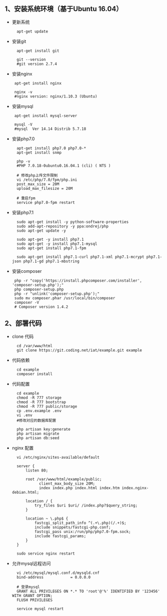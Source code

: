 ## 1、安装系统环境（基于Ubuntu 16.04）
* 更新系统

        apt-get update

* 安装git

        apt-get install git

        git --version
        #git version 2.7.4

 * 安装nginx 

        apt-get install nginx

        nginx -v
        #nginx version: nginx/1.10.3 (Ubuntu)

 * 安装mysql

        apt-get install mysql-server

        mysql -V
        #mysql  Ver 14.14 Distrib 5.7.18

* 安装php7.0

        apt-get install php7.0 php7.0-*
        apt-get install snmp

        php -v
        #PHP 7.0.18-0ubuntu0.16.04.1 (cli) ( NTS )

        # 修改php上传文件限制
        vi /etc/php/7.0/fpm/php.ini
        post_max_size = 20M
        upload_max_filesize = 20M

        # 重启fpm
        service php7.0-fpm restart
	
* 安装php7.1

	    sudo apt-get install -y python-software-properties
	    sudo add-apt-repository -y ppa:ondrej/php
	    sudo apt-get update -y
        
	    sudo apt-get -y install php7.1
        sudo apt-get -y install php7.1-mysql
        sudo apt-get install php7.1-fpm

        sudo apt-get install php7.1-curl php7.1-xml php7.1-mcrypt php7.1-json php7.1-gd php7.1-mbstring

 * 安装composer

        php -r "copy('https://install.phpcomposer.com/installer', 'composer-setup.php');"
        php composer-setup.php
        php -r "unlink('composer-setup.php');"
        sudo mv composer.phar /usr/local/bin/composer
        composer -V
        # Composer version 1.4.2


## 2、部署代码

* clone 代码

        cd /var/www/html
        git clone https://git.coding.net/iat/example.git example

* 代码依赖

        cd example
        composer install

* 代码配置

        cd example
        chmod -R 777 storage
        chmod -R 777 bootstrap
        chmod -R 777 public/storage
        cp .env.example .env
        vi .env
        #修改对应的数据库配置

        php artisan key:generate
        php artisan migrate
        php artisan db:seed

* nginx 配置

        vi /etc/nginx/sites-available/default

        server {
            listen 80;

            root /var/www/html/example/public;
                  client_max_body_size 20M;
                  index index.php index.html index.htm index.nginx-debian.html;

            location / {
                try_files $uri $uri/ /index.php?$query_string;
            }

            location ~ \.php$ {
                fastcgi_split_path_info ^(.+\.php)(/.+)$;
                include snippets/fastcgi-php.conf;
                fastcgi_pass unix:/run/php/php7.0-fpm.sock;
                include fastcgi_params;
            }
        }

        sudo service nginx restart
        
* 允许mysql远程访问

		vi /etc/mysql/mysql.conf.d/mysqld.cnf
		bind-address            = 0.0.0.0

    	# 登录mysql
    	GRANT ALL PRIVILEGES ON *.* TO 'root'@'%' IDENTIFIED BY '123456' WITH GRANT OPTION;
    	FLUSH PRIVILEGES
	
	    service mysql restart


